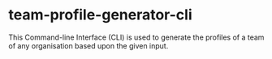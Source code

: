 # team-profile-generator-cli
This Command-line Interface (CLI) is used to generate the profiles of a team of any organisation based upon the given input.
